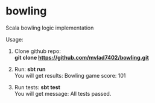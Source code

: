 # bowling
Scala bowling logic implementation

Usage:

1. Clone github repo:<br/>
__git clone https://github.com/mvlad7402/bowling.git__

2. Run: __sbt run__<br/>
You will get results: Bowling game score: 101

3. Run tests: __sbt test__<br/>
You will get message: All tests passed.

